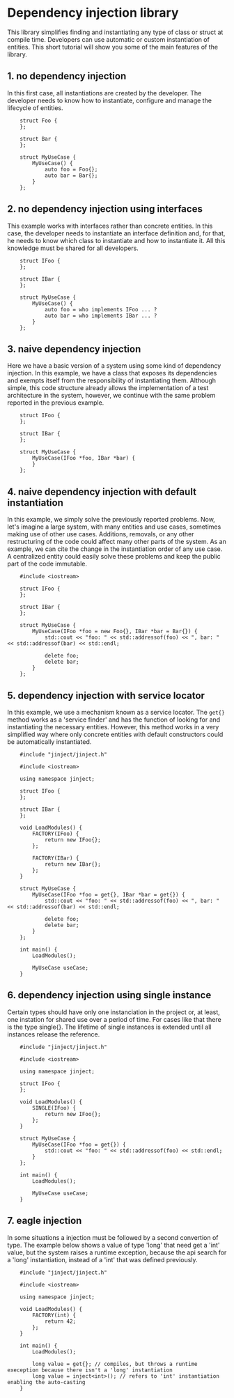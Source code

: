 # Dependency injection library

This library simplifies finding and instantiating any type of class or struct at compile time. Developers can use automatic or custom instantiation of entities. This short tutorial will show you some of the main features of the library.

## 1. no dependency injection

In this first case, all instantiations are created by the developer. The developer needs to know how to instantiate, configure and manage the lifecycle of entities.

```
    struct Foo {
    };

    struct Bar {
    };

    struct MyUseCase {
        MyUseCase() {
            auto foo = Foo{};
            auto bar = Bar{};
        }
    };
```

## 2. no dependency injection using interfaces

This example works with interfaces rather than concrete entities. In this case, the developer needs to instantiate an interface definition and, for that, he needs to know which class to instantiate and how to instantiate it. All this knowledge must be shared for all developers.

```
    struct IFoo {
    };

    struct IBar {
    };

    struct MyUseCase {
        MyUseCase() {
            auto foo = who implements IFoo ... ?
            auto bar = who implements IBar ... ?
        }
    };
```

## 3. naive dependency injection

Here we have a basic version of a system using some kind of dependency injection. In this example, we have a class that exposes its dependencies and exempts itself from the responsibility of instantiating them. Although simple, this code structure already allows the implementation of a test architecture in the system, however, we continue with the same problem reported in the previous example.

```
    struct IFoo {
    };

    struct IBar {
    };

    struct MyUseCase {
        MyUseCase(IFoo *foo, IBar *bar) {
        }
    };
```

## 4. naive dependency injection with default instantiation

In this example, we simply solve the previously reported problems. Now, let's imagine a large system, with many entities and use cases, sometimes making use of other use cases. Additions, removals, or any other restructuring of the code could affect many other parts of the system. As an example, we can cite the change in the instantiation order of any use case. A centralized entity could easily solve these problems and keep the public part of the code immutable.

```
    #include <iostream>

    struct IFoo {
    };

    struct IBar {
    };

    struct MyUseCase {
        MyUseCase(IFoo *foo = new Foo{}, IBar *bar = Bar{}) {
            std::cout << "foo: " << std::addressof(foo) << ", bar: " << std::addressof(bar) << std::endl;

            delete foo;
            delete bar;
        }
    };
```

## 5. dependency injection with service locator

In this example, we use a mechanism known as a service locator. The `get{}` method works as a 'service finder' and has the function of looking for and instantiating the necessary entities. However, this method works in a very simplified way where only concrete entities with default constructors could be automatically instantiated.

```
    #include "jinject/jinject.h"

    #include <iostream>

    using namespace jinject;

    struct IFoo {
    };

    struct IBar {
    };  

    void LoadModules() {
        FACTORY(IFoo) {
            return new IFoo{};
        };

        FACTORY(IBar) {
            return new IBar{};
        };
    }

    struct MyUseCase {
        MyUseCase(IFoo *foo = get{}, IBar *bar = get{}) {
            std::cout << "foo: " << std::addressof(foo) << ", bar: " << std::addressof(bar) << std::endl;
      
            delete foo;
            delete bar;
        }
    };

    int main() {
        LoadModules();

        MyUseCase useCase;
    }

```

## 6. dependency injection using single instance

Certain types should have only one instanciation in the project or, at least, one instation for shared use over a period of time. For cases like that there is the type single{}. The lifetime of single instances is extended until all instances release the reference.

```
    #include "jinject/jinject.h"

    #include <iostream>

    using namespace jinject;

    struct IFoo {
    };

    void LoadModules() {
        SINGLE(IFoo) {
            return new IFoo{};
        };
    }

    struct MyUseCase {
        MyUseCase(IFoo *foo = get{}) {
            std::cout << "foo: " << std::addressof(foo) << std::endl;
        }
    };

    int main() {
        LoadModules();

        MyUseCase useCase;
    }

```

## 7. eagle injection

In some situations a injection must be followed by a second convertion of type. The example below shows a value of type 'long' that need get a 'int' value, but the system raises a runtime exception, because the api search for a 'long' instantiation, instead of a 'int' that was defined previously.

```
    #include "jinject/jinject.h"

    #include <iostream>

    using namespace jinject;

    void LoadModules() {
        FACTORY(int) {
            return 42;
        };
    }

    int main() {
        LoadModules();

        long value = get{}; // compiles, but throws a runtime exeception because there isn't a 'long' instantiation
        long value = inject<int>(); // refers to 'int' instantiation enabling the auto-casting
    }

```
